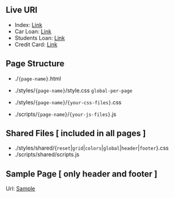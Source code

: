 ## Live URl
- Index: [Link](https://danielfarag.github.io/html-project/)
- Car Loan: [Link](https://danielfarag.github.io/html-project/car-loan.html)
- Students Loan: [Link](https://danielfarag.github.io/html-project/students-loan.html)
- Credit Card: [Link](https://danielfarag.github.io/html-project/credit-card.html)

## Page Structure
- ./`{page-name}`.html

- ./styles/`{page-name}`/style.css `global-per-page`
- ./styles/`{page-name}`/`{your-css-files}`.css

- ./scripts/`{page-name}`/`{your-js-files}`.js

## Shared Files [ included in all pages ]
- ./styles/shared/{`reset`|`grid`|`colors`|`global`|`header`|`footer`}.css
- ./scripts/shared/scripts.js


## Sample Page [ only header and footer ]
Url: [Sample](https://danielfarag.github.io/html-project/sample.html)
